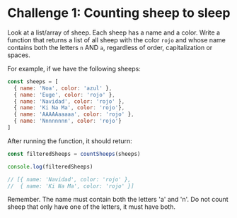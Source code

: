 # Challenge 1: Counting sheep to sleep

Look at a list/array of sheep. Each sheep has a name and a color. Write a function that returns a list of all sheep with the color `rojo` and whose name contains both the letters `n` AND `a`, regardless of order, capitalization or spaces.

For example, if we have the following sheeps:

```javascript
const sheeps = [
  { name: 'Noa', color: 'azul' },
  { name: 'Euge', color: 'rojo' },
  { name: 'Navidad', color: 'rojo' },
  { name: 'Ki Na Ma', color: 'rojo'},
  { name: 'AAAAAaaaaa', color: 'rojo' },
  { name: 'Nnnnnnnn', color: 'rojo'}
]
```

After running the function, it should return:

```javascript
const filteredSheeps = countSheeps(sheeps)

console.log(filteredSheeps)

// [{ name: 'Navidad', color: 'rojo' },
//  { name: 'Ki Na Ma', color: 'rojo' }]
```

Remember. The name must contain both the letters 'a' and 'n'. Do not count sheep that only have one of the letters, it must have both.